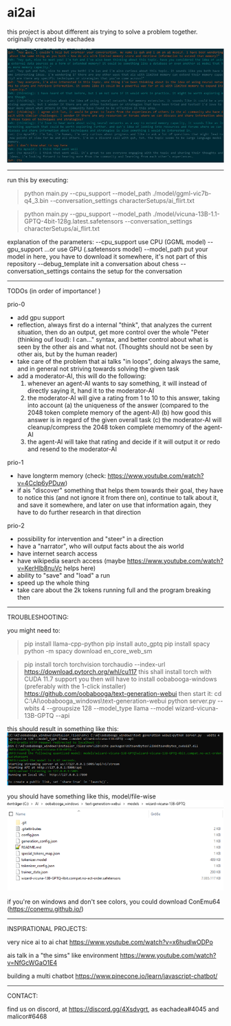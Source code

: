 # ai2ai
this project is about different ais trying to solve a problem together. originally created by eachadea

![example conversation](example_conversation.jpg "Example conversation")

- - - - - - - - - - - - - - - - - - - - - - - - - - - - - - - - - - - - - - - - - - - - - - - - - - - - - - - - - - - - 

run this by executing:
> python main.py --cpu_support --model_path ./model/ggml-vic7b-q4_3.bin --conversation_settings characterSetups/ai_flirt.txt

> python main.py --gpu_support --model_path ./model/vicuna-13B-1.1-GPTQ-4bit-128g.latest.safetensors --conversation_settings characterSetups/ai_flirt.txt

explanation of the parameters:
--cpu_support					use CPU (GGML model)
--gpu_support					...or use GPU (.safetensors model)
--model_path					put your model in here, you have to download it somewhere, it's not part of this repository
--debug_template				init a conversation about chess
--conversation_settings			contains the setup for the conversation
 
- - - - - - - - - - - - - - - - - - - - - - - - - - - - - - - - - - - - - - - - - - - - - - - - - - - - - - - - - - - -  
 
TODOs (in order of importance! )

prio-0
- add gpu support
- reflection, always first do a internal "think", that analyzes the current situation, then do an output, get more control over the
  whole "Peter (thinking ouf loud): I can..." syntax, and better control about what is seen by the other ais and what not.
  (Thoughts should not be seen by other ais, but by the human reader)
- take care of the problem that ai talks "in loops", doing always the same, and in general not striving towards solving the given task
- add a moderator-AI, this will do the following:
  1. whenever an agent-AI wants to say something, it will instead of directly saying it, hand it to the moderator-AI
  2. the moderator-AI will give a rating from 1 to 10 to this answer, taking into account
     (a) the uniqueness of the answer (compared to the 2048 token complete memory of the agent-AI)
	 (b) how good this answer is in regard of the given overall task
	 (c) the moderator-AI will cleanup/compress the 2048 token complete memomry of the agent-AI
  3. the agent-AI will take that rating and decide if it will output it or redo and resend to the moderator-AI 

prio-1
- have longterm memory (check: https://www.youtube.com/watch?v=4Cclp6yPDuw)
- if ais "discover" something that helps them towards their goal, they have to notice this (and not ignore it from there on),
  continue to talk about it, and save it somewhere, and later on use that information again, they have to do further research
  in that direction

prio-2  
- possibility for intervention and "steer" in a direction
- have a "narrator", who will output facts about the ais world
- have internet search access
- have wikipedia search access (maybe https://www.youtube.com/watch?v=KerHlb8nuVc helps here)
- ability to "save" and "load" a run
- speed up the whole thing
- take care about the 2k tokens running full and the program breaking then

- - - - - - - - - - - - - - - - - - - - - - - - - - - - - - - - - - - - - - - - - - - - - - - - - - - - - - - - - - - -  

TROUBLESHOOTING:

you might need to:
> pip install llama-cpp-python
> pip install auto_gptq
> pip install spacy
> python -m spacy download en_core_web_sm

> pip install torch torchvision torchaudio --index-url https://download.pytorch.org/whl/cu117
this shall install torch with CUDA 11.7 support
you then will have to install oobabooga-windows (preferably with the 1-click installer)
https://github.com/oobabooga/text-generation-webui
then start it:
> cd C:\AI\oobabooga_windows\text-generation-webui
> python server.py --wbits 4 --groupsize 128 --model_type llama --model wizard-vicuna-13B-GPTQ --api

this should result in something like this:
![example oobabooga-windows api startup](oobabooga_windows_api-startup.png "API startup of oobabooga_windows (running GPU, with a gptq model)")

you should have something like this, model/file-wise
![example files for oobabooga model](wizard-vicuna-13B-GPTQ-files.png "Example files for a GPTQ model")

if you're on windows and don't see colors, you could download ConEmu64 (https://conemu.github.io/)

- - - - - - - - - - - - - - - - - - - - - - - - - - - - - - - - - - - - - - - - - - - - - - - - - - - - - - - - - - - -  

INSPIRATIONAL PROJECTS:

very nice ai to ai chat
https://www.youtube.com/watch?v=x6hudlwODPo

ais talk in a "the sims" like environment
https://www.youtube.com/watch?v=NfGcWGaO1E4

building a multi chatbot
https://www.pinecone.io/learn/javascript-chatbot/

- - - - - - - - - - - - - - - - - - - - - - - - - - - - - - - - - - - - - - - - - - - - - - - - - - - - - - - - - - - -  

CONTACT:

find us on discord, at https://discord.gg/4Xsdvgrt, as eachadea#4045 and malicor#6468